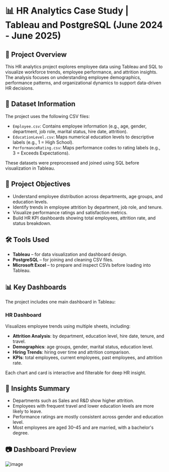 # 📊 HR Analytics Case Study | Tableau and PostgreSQL (June 2024 - June 2025)

## 📘 Project Overview

This HR analytics project explores employee data using Tableau and SQL to visualize workforce trends, employee performance, and attrition insights. The analysis focuses on understanding employee demographics, performance patterns, and organizational dynamics to support data-driven HR decisions.

## 📂 Dataset Information

The project uses the following CSV files:

- `Employee.csv`: Contains employee information (e.g., age, gender, department, job role, marital status, hire date, attrition).
- `EducationLevel.csv`: Maps numerical education levels to descriptive labels (e.g., 1 = High School).
- `PerformanceRating.csv`: Maps performance codes to rating labels (e.g., 3 = Exceeds Expectations).

These datasets were preprocessed and joined using SQL before visualization in Tableau.

## 🎯 Project Objectives

- Understand employee distribution across departments, age groups, and education levels.
- Identify trends in employee attrition by department, job role, and tenure.
- Visualize performance ratings and satisfaction metrics.
- Build HR KPI dashboards showing total employees, attrition rate, and status breakdown.

## 🛠️ Tools Used

- **Tableau** – for data visualization and dashboard design.
- **PostgreSQL** – for joining and cleaning CSV files.
- **Microsoft Excel** – to prepare and inspect CSVs before loading into Tableau.

## 📊 Key Dashboards

The project includes one main dashboard in Tableau:

### HR Dashboard

Visualizes employee trends using multiple sheets, including:

- **Attrition Analysis**: by department, education level, hire date, tenure, and travel.
- **Demographics**: age groups, gender, marital status, education level.
- **Hiring Trends**: hiring over time and attrition comparison.
- **KPIs**: total employees, current employees, past employees, and attrition rate.

Each chart and card is interactive and filterable for deep HR insight.

## 📌 Insights Summary

- Departments such as Sales and R&D show higher attrition.
- Employees with frequent travel and lower education levels are more likely to leave.
- Performance ratings are mostly consistent across gender and education level.
- Most employees are aged 30–45 and are married, with a bachelor's degree.

## 📷 Dashboard Preview

![image](https://github.com/user-attachments/assets/9c99366f-71a3-40b8-808a-f37ac95022f5)

